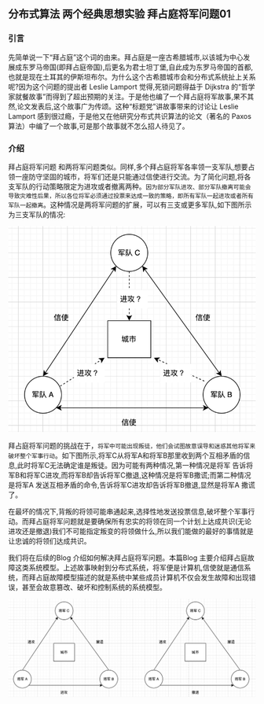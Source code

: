 ## 分布式算法 两个经典思想实验 拜占庭将军问题01        

### 引言    
先简单说一下“拜占庭”这个词的由来。拜占庭是一座古希腊城市,以该城为中心发展成东罗马帝国(即拜占庭帝国),后更名为君士坦丁堡,自此成为东罗马帝国的首都,也就是现在土耳其的伊斯坦布尔。为什么这个古希腊城市会和分布式系统扯上关系呢?因为这个问题的提出者 Leslie Lamport 觉得,死锁问题得益于 Dijkstra 的“哲学家就餐故事”而得到了超出预期的关注。于是他也编了一个拜占庭将军故事,果不其然,论文发表后,这个故事广为传颂。这种“标题党”讲故事带来的讨论让 Leslie Lamport 感到很过瘾，于是他又在他研究分布式共识算法的论文（著名的 Paxos 算法）中编了一个故事,可是那个故事就不怎么招人待见了。       

### 介绍    
拜占庭将军问题 和两将军问题类似。同样,多个拜占庭将军各率领一支军队,想要占领一座防守坚固的城市，将军们还是只能通过信使进行交流。为了简化问题,将各支军队的行动策略限定为进攻或者撤离两种。`因为部分军队进攻、部分军队撤离可能会导致灾难性后果，所以各位将军必须通过投票来达成一致的策略，即所有军队一起进攻或者所有军队一起撤离`。这种情况是两将军问题的扩展，可以有三支或更多军队,如下图所示为三支军队的情况:    

![classicbyzantinegeneralproblem01](images/classicbyzantinegeneralproblem01.png)    

拜占庭将军问题的挑战在于，`将军中可能出现叛徒，他们会试图故意误导和迷惑其他将军来破坏整个军事行动`。如下图所示,将军C从将军A和将军B那里收到两个互相矛盾的信息,此时将军C无法确定谁是叛徒。因为可能有两种情况,第一种情况是将军 告诉将军B和将军C进攻,而将军B却告诉将军C撤退,这种情况是将军B撒谎;而第二种情况是将军A 发送互相矛盾的命令,告诉将军C进攻却告诉将军B撤退,显然是将军A 撒谎了。

在最坏的情况下,背叛的将领可能串通起来,选择性地发送投票信息,破坏整个军事行动。而拜占庭将军问题就是要确保所有忠实的将领在同一个计划上达成共识(无论进攻还是撤退)我们不可能指定叛变的将领做什么,所以我们能做的最好的事情就是让忠诚的将领们达成共识。    

我们将在后续的Blog 介绍如何解决拜占庭将军问题。本篇Blog 主要介绍拜占庭故障这类系统模型。上述故事映射到分布式系统，将军便是计算机,信使就是通信系统，而拜占庭故障模型描述的就是系统中某些成员计算机不仅会发生故障和出现错误，甚至会故意篡改、破坏和控制系统的系统模型。           

![classicbyzantinegeneralproblem02](images/classicbyzantinegeneralproblem02.png)        




